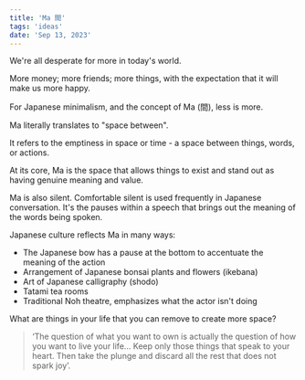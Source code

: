 ```yaml
---
title: 'Ma 間'
tags: 'ideas'
date: 'Sep 13, 2023'
---
```


We're all desperate for more in today's world.

More money; more friends; more things, with the expectation that it will make us more happy.

For Japanese minimalism, and the concept of Ma (間), less is more.

Ma literally translates to "space between".

It refers to the emptiness in space or time - a space between things, words, or actions.

At its core, Ma is the space that allows things to exist and stand out as having genuine meaning and value.

Ma is also silent. Comfortable silent is used frequently in Japanese conversation. It's the pauses within a speech that brings out the meaning of the words being spoken.

Japanese culture reflects Ma in many ways:

- The Japanese bow has a pause at the bottom to accentuate the meaning of the action
- Arrangement of Japanese bonsai plants and flowers (ikebana)
- Art of Japanese calligraphy (shodo)
- Tatami tea rooms
- Traditional Noh theatre, emphasizes what the actor isn't doing

What are things in your life that you can remove to create more space?

> ‘The question of what you want to own is actually the question of how you want to live your life… Keep only those things that speak to your heart. Then take the plunge and discard all the rest that does not spark joy’.

